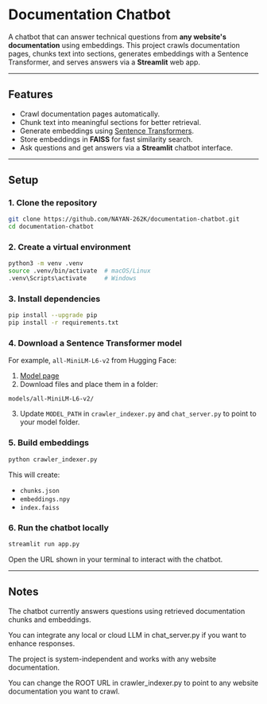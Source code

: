 # Documentation Chatbot

A chatbot that can answer technical questions from **any website's documentation** using embeddings.
This project crawls documentation pages, chunks text into sections, generates embeddings with a Sentence Transformer, and serves answers via a **Streamlit** web app.

---

## Features

* Crawl documentation pages automatically.
* Chunk text into meaningful sections for better retrieval.
* Generate embeddings using [Sentence Transformers](https://www.sbert.net/).
* Store embeddings in **FAISS** for fast similarity search.
* Ask questions and get answers via a **Streamlit** chatbot interface.

---

## Setup

### 1. Clone the repository

```bash
git clone https://github.com/NAYAN-262K/documentation-chatbot.git
cd documentation-chatbot
```

### 2. Create a virtual environment

```bash
python3 -m venv .venv
source .venv/bin/activate  # macOS/Linux
.venv\Scripts\activate     # Windows
```

### 3. Install dependencies

```bash
pip install --upgrade pip
pip install -r requirements.txt
```

### 4. Download a Sentence Transformer model

For example, `all-MiniLM-L6-v2` from Hugging Face:

1. [Model page](https://huggingface.co/sentence-transformers/all-MiniLM-L6-v2)
2. Download files and place them in a folder:

```
models/all-MiniLM-L6-v2/
```

3. Update `MODEL_PATH` in `crawler_indexer.py` and `chat_server.py` to point to your model folder.

### 5. Build embeddings

```bash
python crawler_indexer.py
```

This will create:

* `chunks.json`
* `embeddings.npy`
* `index.faiss`

### 6. Run the chatbot locally

```bash
streamlit run app.py
```

Open the URL shown in your terminal to interact with the chatbot.

---

## Notes

The chatbot currently answers questions using retrieved documentation chunks and embeddings.

You can integrate any local or cloud LLM in chat_server.py if you want to enhance responses.

The project is system-independent and works with any website documentation.

You can change the ROOT URL in crawler_indexer.py to point to any website documentation you want to crawl.
